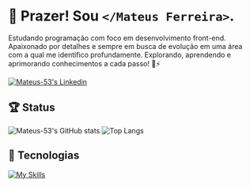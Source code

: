 # 👋 Prazer! Sou `</Mateus Ferreira>`.
Estudando programação com foco em desenvolvimento front-end. Apaixonado por detalhes e sempre em busca de evolução em uma área com a qual me identifico profundamente. Explorando, aprendendo e aprimorando conhecimentos a cada passo! 🤩⚡

[![Mateus-53's Linkedin](https://img.shields.io/badge/Mateus_Ferreira-000000?style=for-the-badge&logo=linkedin&logoColor=FEA626)](https://www.linkedin.com/in/mateus-ferreira-9ab847270/)

## 🏆 Status
![Mateus-53's GitHub stats](https://github-readme-stats.vercel.app/api?username=Mateus-53&show_icons=true&theme=great-gatsby&include_all_commits=true&count_private=true&rank_icon=github&border=none&hide_border=true&bg_color=00000000)
![Top Langs](https://github-readme-stats.vercel.app/api/top-langs/?username=Mateus-53&layout=compact&langs_count=7&theme=great-gatsby&hide_border=true&bg_color=00000000)

## 🎯 Tecnologias
[![My Skills](https://skillicons.dev/icons?i=html,css,scss,tailwind,js,react,figma,git)](https://skillicons.dev)

